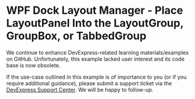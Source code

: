 
# WPF Dock Layout Manager - Place LayoutPanel Into the LayoutGroup, GroupBox, or TabbedGroup

We continue to enhance DevExpress-related learning materials/examples on GitHub. Unfortunately, this example lacked user interest and its code base is now obsolete.

If the use-case outlined in this example is of importance to you (or if you require additional guidance), please submit a support ticket via the [DevExpress Support Center](https://supportcenter.devexpress.com/ticket/create?followUpTo=E4064). We will be happy to follow-up.
